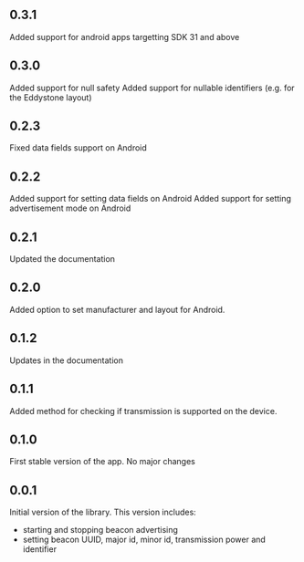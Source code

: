 ## 0.3.1

Added support for android apps targetting SDK 31 and above

## 0.3.0

Added support for null safety
Added support for nullable identifiers (e.g. for the Eddystone layout)

## 0.2.3

Fixed data fields support on Android

## 0.2.2

Added support for setting data fields on Android
Added support for setting advertisement mode on Android

## 0.2.1

Updated the documentation

## 0.2.0

Added option to set manufacturer and layout for Android. 


## 0.1.2

Updates in the documentation


## 0.1.1

Added method for checking if transmission is supported on the device.


## 0.1.0

First stable version of the app. No major changes


## 0.0.1

Initial version of the library. This version includes:
* starting and stopping beacon advertising
* setting beacon UUID, major id, minor id, transmission power and identifier 
